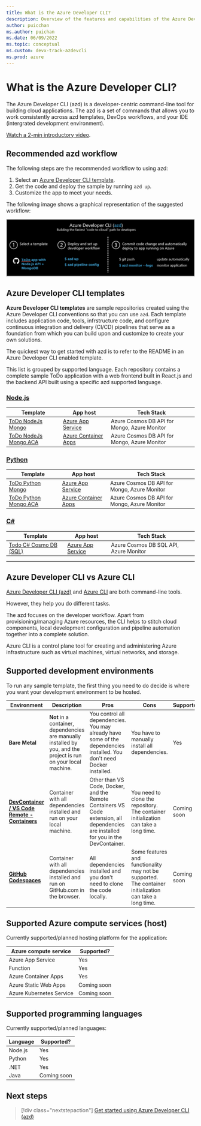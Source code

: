 ```yaml
---
title: What is the Azure Developer CLI?
description: Overview of the features and capabilities of the Azure Developer CLI that helps developers be more productive when building and deploying applications to Azure.
author: puicchan
ms.author: puichan
ms.date: 06/09/2022
ms.topic: conceptual
ms.custom: devx-track-azdevcli
ms.prod: azure
---
```


# What is the Azure Developer CLI?

The Azure Developer CLI (azd) is a developer-centric command-line tool for building cloud applications. The azd is a set of commands that allows you to work consistently across azd templates, DevOps workflows, and your IDE (intergrated development environment).

[Watch a 2-min introductory video](https://msit.microsoftstream.com/video/9e850840-98dc-b654-ecea-f1ecd7ca302a?referrer=https:%2F%2Fstatics.teams.cdn.office.net%2F).

## Recommended azd workflow

The following steps are the recommended workflow to using azd:

1. Select an [Azure Developer CLI template](#list-of-azd-templates).
1. Get the code and deploy the sample by running `azd up`.
1. Customize the app to meet your needs.

The following image shows a graphical representation of the suggested workflow:

![The standard azd workflow](media/azure-dev-cli-overview/azd-dev-workflow.png)

## Azure Developer CLI templates

**Azure Developer CLI templates** are sample repositories created using the Azure Developer CLI conventions so that you can use `azd`. Each template includes application code, tools, infrstructure code, and configure continuous integration and delivery (CI/CD) pipelines that serve as a foundation from which you can build upon and customize to create your own solutions.

The quickest way to get started with azd is to refer to the README in an Azure Developer CLI enabled template. 

This list is grouped by supported language. Each repository contains a complete sample ToDo application with a web frontend built in React.js and the backend API built using a specific azd supported language. 

### [Node.js](#tab/nodejs)

| Template      | App host | Tech Stack	 | 
| ----------- | ----------| ----------- | 
| [ToDo NodeJs Mongo](https://github.com/azure-samples/todo-nodejs-mongo) | [Azure App Service](/azure/app-service/) | Azure Cosmos DB API for Mongo, Azure Monitor |  
| [ToDo NodeJs Mongo ACA](https://github.com/azure-samples/todo-nodejs-mongo-aca) | [Azure Container Apps](/azure/container-apps/overview) | Azure Cosmos DB API for Mongo, Azure Monitor |


### [Python](#tab/python)

| Template      | App host | Tech Stack	 | 
| ----------- | ----------| ----------- | 
| [ToDo Python Mongo](https://github.com/azure-samples/todo-python-mongo) | [Azure App Service](/azure/app-service/) | Azure Cosmos DB API for Mongo, Azure Monitor  |  
| [ToDo Python Mongo ACA](https://github.com/azure-samples/todo-python-mongo-aca) | [Azure Container Apps](/azure/container-apps/overview) |  Azure Cosmos DB API for Mongo, Azure Monitor |  

### [C#](#tab/csharp)

| Template      | App host | Tech Stack	 | 
| ----------- | ----------| ----------- | 
| [Todo C# Cosmo DB (SQL)](https://github.com/Azure-Samples/todo-csharp-cosmos-sql) | [Azure App Service](/azure/app-service/) | Azure Cosmos DB SQL API, Azure Monitor | 

---

## Azure Developer CLI vs Azure CLI

[Azure Developer CLI (azd)](/azure/developer/az-dev-cli) and [Azure CLI](/cli/azure/what-is-azure-cli) are both command-line tools.

However, they help you do different tasks.

The azd focuses on the developer workflow. Apart from provisioning/managing Azure resources, the CLI helps to stitch cloud components, local development configuration and pipeline automation together into a complete solution. 

Azure CLI is a control plane tool for creating and administering Azure infrastructure such as virtual machines, virtual networks, and storage.

## Supported development environments

To run any sample template, the first thing you need to do decide is where you want your development environment to be hosted.

|Environment|Description|Pros|Cons|Supported?|
|---|---|---|---|---|
|**Bare Metal**|**Not** in a container, dependencies are manually installed by you, and the project is run on your local machine.|You control all dependencies. You may already have some of the dependencies installed. You don't need Docker installed.|You have to manually install all dependencies.| Yes |
|**[DevContainer / VS Code Remote - Containers](https://code.visualstudio.com/docs/remote/containers)**|Container with all dependencies installed and run on your local machine.|Other than VS Code, Docker, and the Remote Containers VS Code extension, all dependencies are installed for you in the DevContainer.| You need to clone the repository. The container initialization can take a long time.| Coming soon |
|**[GitHub Codespaces](https://github.com/features/codespaces)** |Container with all dependencies installed and run on GitHub.com in the browser.|All dependencies installed and you don't need to clone the code locally.| Some features and functionality may not be supported. The container initialization can take a long time.| Coming soon |

## Supported Azure compute services (host)

Currently supported/planned hosting platform for the application:

| Azure compute service      | Supported? |
| ----------- | ----------- |
| Azure App Service | Yes  |
| Function  | Yes |
| Azure Container Apps    | Yes |
| Azure Static Web Apps  | Coming soon |
| Azure Kubernetes Service | Coming soon |

## Supported programming languages

Currently supported/planned languages:

| Language      | Supported? |
| ----------- | ----------- |
| Node.js | Yes  |
| Python    | Yes |
| .NET | Yes |
| Java | Coming soon |

## Next steps

> [!div class="nextstepaction"] 
> [Get started using Azure Developer CLI (azd)](get-started.md)
